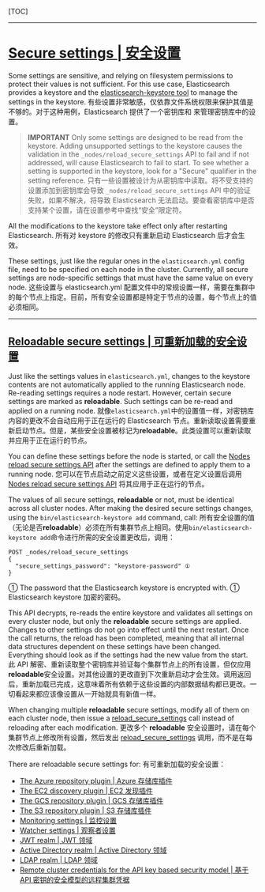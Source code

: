[TOC]

---

# [Secure settings | 安全设置](https://www.elastic.co/guide/en/elasticsearch/reference/current/secure-settings.html)

Some settings are sensitive, and relying on filesystem permissions to protect their values is not sufficient. For this use case, Elasticsearch provides a keystore and the [elasticsearch-keystore tool](https://www.elastic.co/guide/en/elasticsearch/reference/current/elasticsearch-keystore.html) to manage the settings in the keystore.
有些设置非常敏感，仅依靠文件系统权限来保护其值是不够的。对于这种用例，Elasticsearch 提供了一个密钥库和 [](https://www.elastic.co/guide/en/elasticsearch/reference/current/elasticsearch-keystore.html) 来管理密钥库中的设置。

> **IMPORTANT**
> Only some settings are designed to be read from the keystore. Adding unsupported settings to the keystore causes the validation in the `_nodes/reload_secure_settings` API to fail and if not addressed, will cause Elasticsearch to fail to start. To see whether a setting is supported in the keystore, look for a "Secure" qualifier in the setting reference.
> 只有一些设置被设计为从密钥库中读取。将不受支持的设置添加到密钥库会导致 `_nodes/reload_secure_settings` API 中的验证失败，如果不解决，将导致 Elasticsearch 无法启动。要查看密钥库中是否支持某个设置，请在设置参考中查找“安全”限定符。

All the modifications to the keystore take effect only after restarting Elasticsearch.
所有对 keystore 的修改只有重新启动 Elasticsearch 后才会生效。

These settings, just like the regular ones in the `elasticsearch.yml` config file, need to be specified on each node in the cluster. Currently, all secure settings are node-specific settings that must have the same value on every node.
这些设置与 elasticsearch.yml 配置文件中的常规设置一样，需要在集群中的每个节点上指定。目前，所有安全设置都是特定于节点的设置，每个节点上的值必须相同。


---

## [Reloadable secure settings | 可重新加载的安全设置](https://www.elastic.co/guide/en/elasticsearch/reference/current/secure-settings.html#reloadable-secure-settings)

Just like the settings values in `elasticsearch.yml`, changes to the keystore contents are not automatically applied to the running Elasticsearch node. Re-reading settings requires a node restart. However, certain secure settings are marked as **reloadable**. Such settings can be re-read and applied on a running node.
就像`elasticsearch.yml`中的设置值一样，对密钥库内容的更改不会自动应用于正在运行的 Elasticsearch 节点。重新读取设置需要重新启动节点。但是，某些安全设置被标记为**reloadable**。此类设置可以重新读取并应用于正在运行的节点。

You can define these settings before the node is started, or call the [Nodes reload secure settings API](https://www.elastic.co/guide/en/elasticsearch/reference/current/cluster-nodes-reload-secure-settings.html) after the settings are defined to apply them to a running node.
您可以在节点启动之前定义这些设置，或者在定义设置后调用 [Nodes reload secure settings API](https://www.elastic.co/guide/en/elasticsearch/reference/current/cluster-nodes-reload-secure-settings.html) 将其应用于正在运行的节点。

The values of all secure settings, **reloadable** or not, must be identical across all cluster nodes. After making the desired secure settings changes, using the `bin/elasticsearch-keystore add` command, call:
所有安全设置的值（无论是否**reloadable**）必须在所有集群节点上相同。使用`bin/elasticsearch-keystore add`命令进行所需的安全设置更改后，调用：
``` shell
POST _nodes/reload_secure_settings
{
  "secure_settings_password": "keystore-password" ①
}
```
① 	The password that the Elasticsearch keystore is encrypted with.
① Elasticsearch keystore 加密的密码。

This API decrypts, re-reads the entire keystore and validates all settings on every cluster node, but only the **reloadable** secure settings are applied. Changes to other settings do not go into effect until the next restart. Once the call returns, the reload has been completed, meaning that all internal data structures dependent on these settings have been changed. Everything should look as if the settings had the new value from the start.
此 API 解密、重新读取整个密钥库并验证每个集群节点上的所有设置，但仅应用**reloadable**安全设置。对其他设置的更改直到下次重新启动才会生效。调用返回后，重新加载已完成，这意味着所有依赖于这些设置的内部数据结构都已更改。一切看起来都应该像设置从一开始就具有新值一样。

When changing multiple **reloadable** secure settings, modify all of them on each cluster node, then issue a [reload_secure_settings](https://www.elastic.co/guide/en/elasticsearch/reference/current/cluster-nodes-reload-secure-settings.html) call instead of reloading after each modification.
更改多个 **reloadable** 安全设置时，请在每个集群节点上修改所有设置，然后发出 [reload_secure_settings](https://www.elastic.co/guide/en/elasticsearch/reference/current/cluster-nodes-reload-secure-settings.html) 调用，而不是在每次修改后重新加载。

There are reloadable secure settings for:
有可重新加载的安全设置：
- [The Azure repository plugin | Azure 存储库插件](https://www.elastic.co/guide/en/elasticsearch/reference/current/repository-azure.html)
- [The EC2 discovery plugin | EC2 发现插件](https://www.elastic.co/guide/en/elasticsearch/plugins/8.15/discovery-ec2-usage.html#_configuring_ec2_discovery)
- [The GCS repository plugin | GCS 存储库插件](https://www.elastic.co/guide/en/elasticsearch/reference/current/repository-gcs.html)
- [The S3 repository plugin | S3 存储库插件](https://www.elastic.co/guide/en/elasticsearch/reference/current/repository-s3.html)
- [Monitoring settings | 监控设置](https://www.elastic.co/guide/en/elasticsearch/reference/current/monitoring-settings.html)
- [Watcher settings | 观察者设置](https://www.elastic.co/guide/en/elasticsearch/reference/current/notification-settings.html)
- [JWT realm | JWT 领域](https://www.elastic.co/guide/en/elasticsearch/reference/current/security-settings.html#ref-jwt-settings)
- [Active Directory realm | Active Directory 领域](https://www.elastic.co/guide/en/elasticsearch/reference/current/security-settings.html#ref-ad-settings)
- [LDAP realm | LDAP 领域](https://www.elastic.co/guide/en/elasticsearch/reference/current/security-settings.html#ref-ldap-settings)
- [Remote cluster credentials for the API key based security model | 基于 API 密钥的安全模型的远程集群凭据](https://www.elastic.co/guide/en/elasticsearch/reference/current/remote-clusters-settings.html#remote-cluster-credentials-setting)



